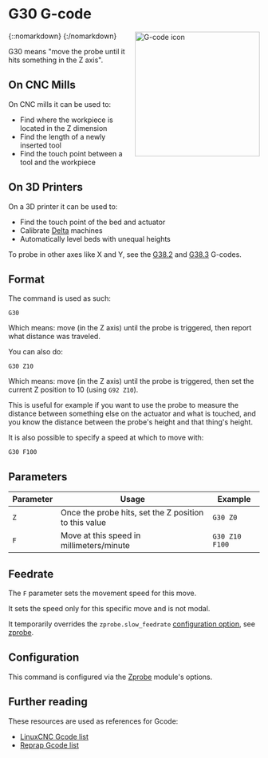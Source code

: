 # G30 G-code

{::nomarkdown}
<a href="/images/gcode.png">
  <img src="/images/gcode.png" alt="G-code icon" width="250" height="250" style="float: right; margin-left: 1rem;"/>
</a>
{:/nomarkdown}

G30 means "move the probe until it hits something in the Z axis".

## On CNC Mills

On CNC mills it can be used to:

- Find where the workpiece is located in the Z dimension
- Find the length of a newly inserted tool
- Find the touch point between a tool and the workpiece

## On 3D Printers

On a 3D printer it can be used to:

- Find the touch point of the bed and actuator
- Calibrate [Delta](delta) machines
- Automatically level beds with unequal heights

To probe in other axes like X and Y, see the [G38.2](g38.2) and [G38.3](g38.3) G-codes.

## Format

The command is used as such:

```
G30
```

Which means: move (in the Z axis) until the probe is triggered, then report what distance was traveled.

You can also do:

```
G30 Z10
```

Which means: move (in the Z axis) until the probe is triggered, then set the current Z position to 10 (using `G92 Z10`).

This is useful for example if you want to use the probe to measure the distance between something else on the actuator and what is touched, and you know the distance between the probe's height and that thing's height.

It is also possible to specify a speed at which to move with:

```
G30 F100
```

## Parameters

| Parameter | Usage                                      | Example       |
|-----------|--------------------------------------------|---------------|
| `Z`       | Once the probe hits, set the Z position to this value | `G30 Z0`      |
| `F`       | Move at this speed in millimeters/minute  | `G30 Z10 F100`|

## Feedrate

The `F` parameter sets the movement speed for this move.

It sets the speed only for this specific move and is not modal.

It temporarily overrides the `zprobe.slow_feedrate` [configuration option](configuring-smoothie), see [zprobe](zprobe).

## Configuration

This command is configured via the [Zprobe](zprobe) module's options.

## Further reading

These resources are used as references for Gcode:
- [LinuxCNC Gcode list](http://linuxcnc.org/docs/html/gcode.html)
- [Reprap Gcode list](http://reprap.org/wiki/G-code)
